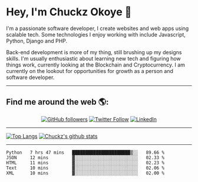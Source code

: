 # Hey, I'm Chuckz Okoye 👑


I'm a passionate software developer, I create websites and web apps using scalable tech. Some technologies I enjoy working with include Javascript, Python, Django and PHP.

Back-end development is more of my thing, still brushing up my designs skills. I'm usually enthusiastic about learning new tech and figuring how things work, currently looking at the Blockchain and Cryptocurrency.
I am currently on the lookout for opportunities for growth as a person and software developer.

-----

## Find me around the web 🌎:
<p align="center">
    <a href="https://github.com/tricelex"><img alt="GitHub followers" src="https://img.shields.io/github/followers/tricelex?style=social"></a>
	<a href="https://twitter.com/chuckzokoye"><img alt="Twitter Follow" src="https://img.shields.io/twitter/follow/chuckzokoye?style=social"></a>
	<a href="https://www.linkedin.com/in/chuckzokoye"><img src="https://img.shields.io/badge/LinkedIn--_.svg?style=social&logo=linkedin" alt="LinkedIn"></a>
</p>

-----
[![Top Langs](https://github-readme-stats.vercel.app/api/top-langs/?username=tricelex)](https://github.com/anuraghazra/github-readme-stats)   [![Chuckz's github stats](https://github-readme-stats.vercel.app/api?username=tricelex&count_private=true&show_icons=true&theme=shades-of-purple)](https://github.com/anuraghazra/github-readme-stats)





-----

<!--START_SECTION:waka-->
```text
Python   7 hrs 47 mins   ██████████████████████▒░░   89.66 % 
JSON     12 mins         ▓░░░░░░░░░░░░░░░░░░░░░░░░   02.33 % 
HTML     11 mins         ▓░░░░░░░░░░░░░░░░░░░░░░░░   02.23 % 
Text     10 mins         ▓░░░░░░░░░░░░░░░░░░░░░░░░   02.06 % 
XML      10 mins         ▓░░░░░░░░░░░░░░░░░░░░░░░░   02.00 % 
```
<!--END_SECTION:waka-->